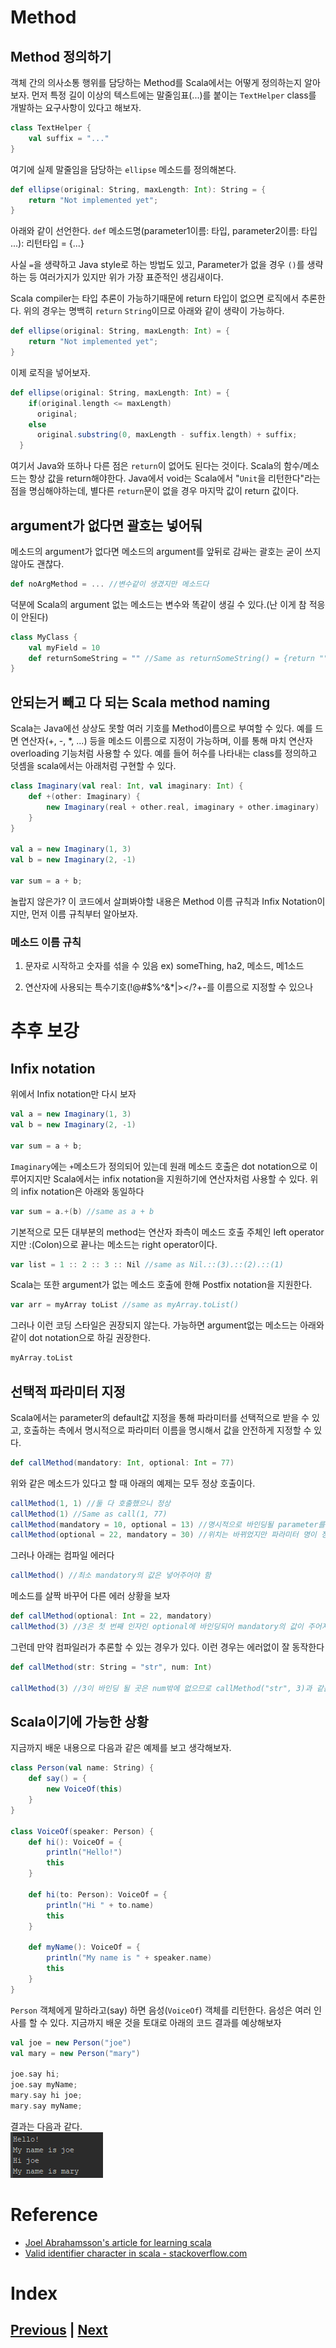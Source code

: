 # Method
## Method 정의하기
객체 간의 의사소통 행위를 담당하는 Method를 Scala에서는 어떻게 정의하는지 알아보자. 먼저 특정 길이 이상의 텍스트에는 말줄임표(...)를 붙이는 `TextHelper` class를 개발하는 요구사항이 있다고 해보자.
```scala
class TextHelper {
    val suffix = "..."
}
```
여기에 실제 말줄임을 담당하는 `ellipse` 메소드를 정의해본다.
```scala
def ellipse(original: String, maxLength: Int): String = {
    return "Not implemented yet";
}
```
아래와 같이 선언한다.
`def` 메소드명(parameter1이름: 타입, parameter2이름: 타입 ...): 리턴타입 = {...}

사실 `=`을 생략하고 Java style로 하는 방법도 있고, Parameter가 없을 경우 `()`를 생략하는 등 여러가지가 있지만 위가 가장 표준적인 생김새이다.

Scala compiler는 타입 추론이 가능하기때문에 return 타입이 없으면 로직에서 추론한다. 위의 경우는 명백히 `return` `String`이므로 아래와 같이 생략이 가능하다.
```scala
def ellipse(original: String, maxLength: Int) = {
    return "Not implemented yet";
}
```
이제 로직을 넣어보자.
```scala
def ellipse(original: String, maxLength: Int) = {
    if(original.length <= maxLength)
      original;
    else 
      original.substring(0, maxLength - suffix.length) + suffix;
  }
```
여기서 Java와 또하나 다른 점은 `return`이 없어도 된다는 것이다. Scala의 함수/메소드는 항상 값을 return해야한다. Java에서 void는 Scala에서 "`Unit`을 리턴한다"라는 점을 명심해야하는데, 별다른 `return`문이 없을 경우 마지막 값이 return 값이다.

## argument가 없다면 괄호는 넣어둬
메소드의 argument가 없다면 메소드의 argument를 앞뒤로 감싸는 괄호는 굳이 쓰지 않아도 괜찮다.
```scala
def noArgMethod = ... //변수같이 생겼지만 메소드다
```

덕분에 Scala의 argument 없는 메소드는 변수와 똑같이 생길 수 있다.(난 이게 참 적응이 안된다)
```scala
class MyClass {
    val myField = 10
    def returnSomeString = "" //Same as returnSomeString() = {return ""}
}
```

## 안되는거 빼고 다 되는 Scala method naming
Scala는 Java에선 상상도 못할 여러 기호를 Method이름으로 부여할 수 있다.
예를 드면 연산자(+, -, *, ...) 등을 메소드 이름으로 지정이 가능하며, 이를 통해 마치 연산자 overloading 기능처럼 사용할 수 있다. 예를 들어 허수를 나타내는 class를 정의하고 덧셈을 scala에서는 아래처럼 구현할 수 있다.
```scala
class Imaginary(val real: Int, val imaginary: Int) {
    def +(other: Imaginary) {
        new Imaginary(real + other.real, imaginary + other.imaginary)
    }
}

val a = new Imaginary(1, 3)
val b = new Imaginary(2, -1)

var sum = a + b;
```
놀랍지 않은가? 이 코드에서 살펴봐야할 내용은 Method 이름 규칙과 Infix Notation이지만, 먼저 이름 규칙부터 알아보자.

### 메소드 이름 규칙
1. 문자로 시작하고 숫자를 섞을 수 있음
ex) someThing, ha2, 메소드, 메1소드

2. 연산자에 사용되는 특수기호(!@#$%^&*|></?+-를 이름으로 지정할 수 있으나
# 추후 보강

## Infix notation
위에서 Infix notation만 다시 보자
```scala
val a = new Imaginary(1, 3)
val b = new Imaginary(2, -1)

var sum = a + b;
```
`Imaginary`에는 `+`메소드가 정의되어 있는데 원래 메소드 호출은 dot notation으로 이루어지지만 Scala에서는 infix notation을 지원하기에 연산자처럼 사용할 수 있다.
위의 infix notation은 아래와 동일하다
```scala
var sum = a.+(b) //same as a + b
```
기본적으로 모든 대부분의 method는 연산자 좌측이 메소드 호출 주체인 left operator지만 :(Colon)으로 끝나는 메소드는 right operator이다.
```scala
var list = 1 :: 2 :: 3 :: Nil //same as Nil.::(3).::(2).::(1)
```

Scala는 또한 argument가 없는 메소드 호출에 한해 Postfix notation을 지원한다.
```scala
var arr = myArray toList //same as myArray.toList()
```
그러나 이런 코딩 스타일은 권장되지 않는다. 가능하면 argument없는 메소드는 아래와 같이 dot notation으로 하길 권장한다.
```scala
myArray.toList
```

## 선택적 파라미터 지정
Scala에서는 parameter의 default값 지정을 통해 파라미터를 선택적으로 받을 수 있고, 호출하는 측에서 명시적으로 파라미터 이름을 명시해서 값을 안전하게 지정할 수 있다.
```scala
def callMethod(mandatory: Int, optional: Int = 77)
```
위와 같은 메소드가 있다고 할 때 아래의 예제는 모두 정상 호출이다.
```scala
callMethod(1, 1) //둘 다 호출했으니 정상
callMethod(1) //Same as call(1, 77)
callMethod(mandatory = 10, optional = 13) //명시적으로 바인딩될 parameter를 지정
callMethod(optional = 22, mandatory = 30) //위치는 바뀌었지만 파라미터 명이 정확해서 괜찮음
```
그러나 아래는 컴파일 에러다
```scala
callMethod() //최소 mandatory의 값은 넣어주어야 함
```
메소드를 살짝 바꾸어 다른 에러 상황을 보자
```scala
def callMethod(optional: Int = 22, mandatory)
callMethod(3) //3은 첫 번째 인자인 optional에 바인딩되어 mandatory의 값이 주어지지 않아 error
```
그런데 만약 컴파일러가 추론할 수 있는 경우가 있다. 이런 경우는 에러없이 잘 동작한다
```scala
def callMethod(str: String = "str", num: Int)

callMethod(3) //3이 바인딩 될 곳은 num밖에 없으므로 callMethod("str", 3)과 같음
```

## Scala이기에 가능한 상황
지금까지 배운 내용으로 다음과 같은 예제를 보고 생각해보자.
```scala
class Person(val name: String) {
    def say() = {
        new VoiceOf(this)
    }
}

class VoiceOf(speaker: Person) {
    def hi(): VoiceOf = {
        println("Hello!")
        this
    }
    
    def hi(to: Person): VoiceOf = {
        println("Hi " + to.name)
        this
    }
    
    def myName(): VoiceOf = {
        println("My name is " + speaker.name)
        this
    }
}
```
`Person` 객체에게 말하라고(say) 하면 음성(`VoiceOf`) 객체를 리턴한다. 음성은 여러 인사를 할 수 있다. 지금까지 배운 것을 토대로 아래의 코드 결과를 예상해보자
```scala
val joe = new Person("joe")
val mary = new Person("mary")

joe.say hi;
joe.say myName;
mary.say hi joe;
mary.say myName;
```
결과는 다음과 같다.  
![joe-and-mary](../assets/images/joe-and-mary.png)

# Reference
- [Joel Abrahamsson's article for learning scala](http://joelabrahamsson.com/)
- [Valid identifier character in scala - stackoverflow.com](https://stackoverflow.com/questions/7656937/valid-identifier-characters-in-scala)

# Index
## [Previous](./2018-11-28-param-field.md) | [Next](./2018-11-28-abstract.md)